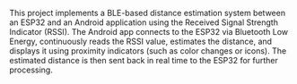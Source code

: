 This project implements a BLE-based distance estimation system between an ESP32 and an Android application using the Received Signal Strength Indicator (RSSI). The Android app connects to the ESP32 via Bluetooth Low Energy, continuously reads the RSSI value, estimates the distance, and displays it using proximity indicators (such as color changes or icons). The estimated distance is then sent back in real time to the ESP32 for further processing.
